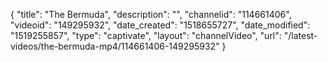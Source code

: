 {
    "title": "The Bermuda",
    "description": "",
    "channelid": "114661406",
    "videoid": "149295932",
    "date_created": "1518655727",
    "date_modified": "1519255857",
    "type": "captivate",
    "layout": "channelVideo",
    "url": "\/latest-videos\/the-bermuda-mp4\/114661406-149295932"
}
